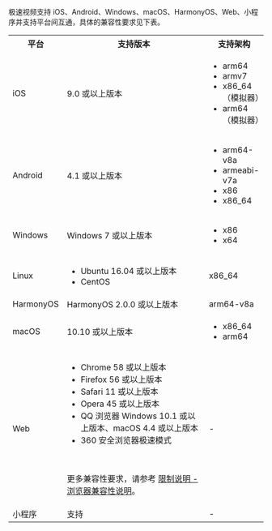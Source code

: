 极速视频支持 iOS、Android、Windows、macOS、HarmonyOS、Web、小程序并支持平台间互通，具体的兼容性要求见下表。
<table>
  <colgroup>
    <col width="20%">
    <col width="57%">
    <col width="23%">
  </colgroup>
  <tbody><tr>
    <th>平台</th>
    <th>支持版本</th>
    <th>支持架构</th>
  </tr>
  <tr>
    <td>iOS</td>
    <td>9.0 或以上版本</td>
    <td><ul><li>arm64</li><li>armv7</li><li>x86_64（模拟器）</li><li>arm64（模拟器）</li></ul></td>
  </tr>
  <tr>
    <td>Android</td>
    <td>4.1 或以上版本</td>
    <td><ul><li>arm64-v8a</li><li>armeabi-v7a</li><li>x86</li><li>x86_64</li></ul></td>
  </tr>
  <tr>
    <td>Windows</td>
    <td>Windows 7 或以上版本</td>
    <td><ul><li>x86</li><li>x64</li></ul></td>
  </tr>
  <tr>
    <td>Linux</td>
    <td><ul><li>Ubuntu 16.04 或以上版本</li><li>CentOS</li></ul></td>
    <td>x86_64</td>
  </tr>
  <tr>
    <td>HarmonyOS</td>
    <td>HarmonyOS 2.0.0 或以上版本</td>
    <td>arm64-v8a</td>
  </tr>
  <tr>
    <td>macOS</td>
    <td>10.10 或以上版本</td>
    <td><ul><li>x86_64</li><li>arm64</li></ul></td>
  </tr>
  <tr>
    <td>Web</td>
    <td><ul><li>Chrome 58 或以上版本</li><li>Firefox 56 或以上版本</li><li>Safari 11 或以上版本</li><li>Opera 45 或以上版本</li><li>QQ 浏览器 Windows 10.1 或以上版本、macOS 4.4 或以上版本</li><li>360 安全浏览器极速模式</li></ul>&nbsp;&nbsp;<p>更多兼容性要求，请参考 <a target="_blank" href="12047">限制说明 - 浏览器兼容性说明</a>。</p></td>
    <td>-</td>
  </tr>
  <tr>
    <td>小程序</td>
    <td>支持</td>
    <td>-</td>
  </tr>
</tbody></table>
